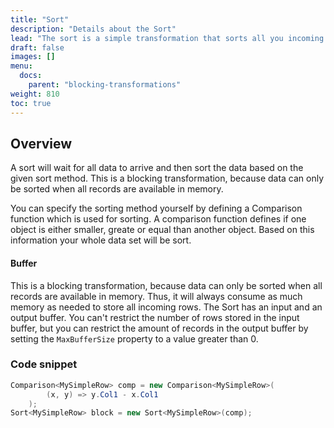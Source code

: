 ```yaml
---
title: "Sort"
description: "Details about the Sort"
lead: "The sort is a simple transformation that sorts all you incoming data."
draft: false
images: []
menu:
  docs:
    parent: "blocking-transformations"
weight: 810
toc: true
---
```


## Overview

A sort will wait for all data to arrive and then sort the data based on the given sort method. This is a blocking transformation, because data can only be sorted when all records are available in memory.

You can specify the sorting method yourself by defining a Comparison function which is used for sorting. A comparison function defines if one object is either smaller, greate or equal than another object. Based on this information your whole data set will be sort.

#### Buffer

This is a blocking transformation, because data can only be sorted when all records are available in memory. Thus, it will always consume as much memory as needed to store all incoming rows. The Sort has an input and an output buffer. You can't restrict the number of rows stored in the input buffer, but you can restrict the amount of records in the output buffer by setting the `MaxBufferSize` property to a value greater than 0.

### Code snippet

```C#
Comparison<MySimpleRow> comp = new Comparison<MySimpleRow>(
        (x, y) => y.Col1 - x.Col1
    );
Sort<MySimpleRow> block = new Sort<MySimpleRow>(comp);
```


